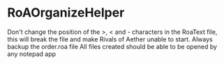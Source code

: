 # RoAOrganizeHelper
Don't change the position of the >, < and - characters in the RoaText file, this will break the file and make Rivals of Aether unable to start.
Always backup the order.roa file
All files created should be able to be opened by any notepad app
